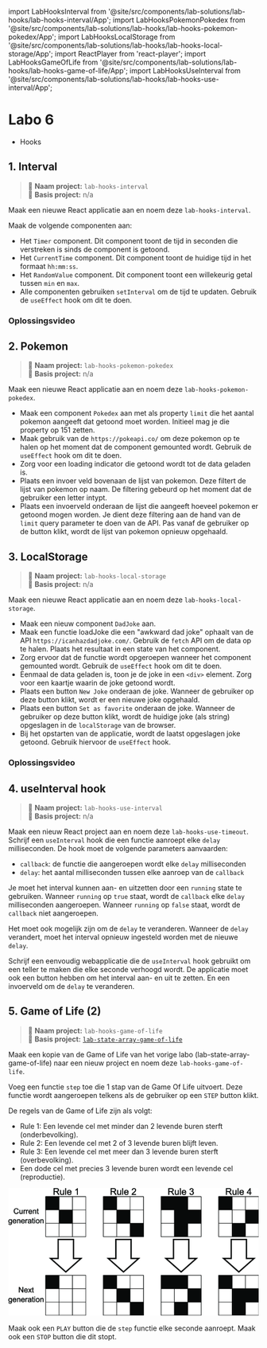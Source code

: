 import LabHooksInterval from '@site/src/components/lab-solutions/lab-hooks/lab-hooks-interval/App';
import LabHooksPokemonPokedex from '@site/src/components/lab-solutions/lab-hooks/lab-hooks-pokemon-pokedex/App';
import LabHooksLocalStorage from '@site/src/components/lab-solutions/lab-hooks/lab-hooks-local-storage/App';
import ReactPlayer from 'react-player';
import LabHooksGameOfLife from '@site/src/components/lab-solutions/lab-hooks/lab-hooks-game-of-life/App';
import LabHooksUseInterval from '@site/src/components/lab-solutions/lab-hooks/lab-hooks-use-interval/App';

# Labo 6

- Hooks

## 1. Interval

> 📂 **Naam project:** `lab-hooks-interval`  
> 🔗 **Basis project:** n/a

Maak een nieuwe React applicatie aan en noem deze `lab-hooks-interval`.
            
Maak de volgende componenten aan:

- Het `Timer` component. Dit component toont de tijd in seconden die verstreken is sinds de component is getoond. 
- Het `CurrentTime` component. Dit component toont de huidige tijd in het formaat `hh:mm:ss`.
- Het `RandomValue` component. Dit component toont een willekeurig getal tussen `min` en `max`.
- Alle componenten gebruiken `setInterval` om de tijd te updaten. Gebruik de `useEffect` hook om dit te doen.

<div style={{padding: 10, border: "1px dotted black"}}>
    <LabHooksInterval/>
</div>

### Oplossingsvideo

<ReactPlayer controls url='https://youtu.be/QQA4PXp967c'/>

## 2. Pokemon

> 📂 **Naam project:** `lab-hooks-pokemon-pokedex`  
> 🔗 **Basis project:** n/a

Maak een nieuwe React applicatie aan en noem deze `lab-hooks-pokemon-pokedex`.

- Maak een component `Pokedex` aan met als property `limit` die het aantal pokemon aangeeft dat getoond moet worden. Initieel mag je die property op 151 zetten.
- Maak gebruik van de `https://pokeapi.co/` om deze pokemon op te halen op het moment dat de component gemounted wordt. Gebruik de `useEffect` hook om dit te doen.
- Zorg voor een loading indicator die getoond wordt tot de data geladen is.
- Plaats een invoer veld bovenaan de lijst van pokemon. Deze filtert de lijst van pokemon op naam. De filtering gebeurd op het moment dat de gebruiker een letter intypt. 
- Plaats een invoerveld onderaan de lijst die aangeeft hoeveel pokemon er getoond mogen worden. Je dient deze filtering aan de hand van de `limit` query parameter te doen van de API. Pas vanaf de gebruiker op de button klikt, wordt de lijst van pokemon opnieuw opgehaald.

<div style={{padding: 10, border: "1px dotted black"}}>
<LabHooksPokemonPokedex/>
</div>

## 3. LocalStorage

> 📂 **Naam project:** `lab-hooks-local-storage`  
> 🔗 **Basis project:** n/a

Maak een nieuwe React applicatie aan en noem deze `lab-hooks-local-storage`.

- Maak een nieuw component `DadJoke` aan. 
- Maak een functie loadJoke die een "awkward dad joke" ophaalt van de API `https://icanhazdadjoke.com/`. Gebruik de `fetch` API om de data op te halen. Plaats het resultaat in een state van het component.
- Zorg ervoor dat de functie wordt opgeroepen wanneer het component gemounted wordt. Gebruik de `useEffect` hook om dit te doen.
- Eenmaal de data geladen is, toon je de joke in een `<div>` element. Zorg voor een kaartje waarin de joke getoond wordt.
- Plaats een button `New Joke` onderaan de joke. Wanneer de gebruiker op deze button klikt, wordt er een nieuwe joke opgehaald.
- Plaats een button `Set as favorite` onderaan de joke. Wanneer de gebruiker op deze button klikt, wordt de huidige joke (als string) opgeslagen in de `localStorage` van de browser. 
- Bij het opstarten van de applicatie, wordt de laatst opgeslagen joke getoond. Gebruik hiervoor de `useEffect` hook.

<div style={{padding: 10, border: "1px dotted black"}}>
<LabHooksLocalStorage/>
</div>

### Oplossingsvideo

<ReactPlayer controls url='https://youtu.be/-ZCPmx5HGvA'/>

## 4. useInterval hook

> 📂 **Naam project:** `lab-hooks-use-interval`  
> 🔗 **Basis project:** n/a

Maak een nieuw React project aan en noem deze `lab-hooks-use-timeout`. Schrijf een `useInterval` hook die een functie aanroept elke `delay` milliseconden. De hook moet de volgende parameters aanvaarden:
- `callback`: de functie die aangeroepen wordt elke `delay` milliseconden
- `delay`: het aantal milliseconden tussen elke aanroep van de `callback`

Je moet het interval kunnen aan- en uitzetten door een `running` state te gebruiken. Wanneer `running` op `true` staat, wordt de `callback` elke `delay` milliseconden aangeroepen. Wanneer `running` op `false` staat, wordt de `callback` niet aangeroepen.

Het moet ook mogelijk zijn om de `delay` te veranderen. Wanneer de `delay` verandert, moet het interval opnieuw ingesteld worden met de nieuwe `delay`.

Schrijf een eenvoudig webapplicatie die de `useInterval` hook gebruikt om een teller te maken die elke seconde verhoogd wordt. De applicatie moet ook een button hebben om het interval aan- en uit te zetten. En een invoerveld om de `delay` te veranderen.

<LabHooksUseInterval/>

## 5. Game of Life (2)

> 📂 **Naam project:** `lab-hooks-game-of-life`  
> 🔗 **Basis project:**  [`lab-state-array-game-of-life`](lab5.md#8-game-of-life-1)

Maak een kopie van de Game of Life van het vorige labo (lab-state-array-game-of-life) naar een nieuw project en noem deze `lab-hooks-game-of-life`.

Voeg een functie `step` toe die 1 stap van de Game Of Life uitvoert. Deze functie wordt aangeroepen telkens als de gebruiker op een `STEP` button klikt.

De regels van de Game of Life zijn als volgt:
- Rule 1: Een levende cel met minder dan 2 levende buren sterft (onderbevolking).
- Rule 2: Een levende cel met 2 of 3 levende buren blijft leven.
- Rule 3: Een levende cel met meer dan 3 levende buren sterft (overbevolking).
- Een dode cel met precies 3 levende buren wordt een levende cel (reproductie).

![alt text](./images/gameofliferules.png)

Maak ook een `PLAY` button die de `step` functie elke seconde aanroept. Maak ook een `STOP` button die dit stopt.

<LabHooksGameOfLife/>

